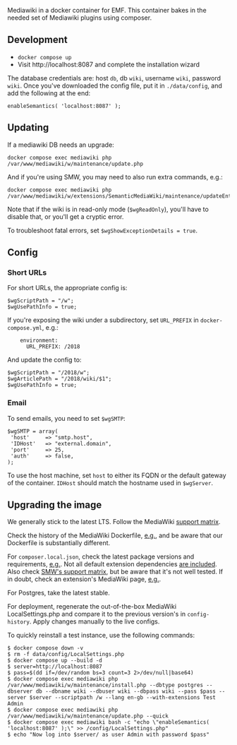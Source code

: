Mediawiki in a docker container for EMF. This container bakes in the needed set
of Mediawiki plugins using composer.

## Development

* `docker compose up`
* Visit http://localhost:8087 and complete the installation wizard

The database credentials are: host `db`, db `wiki`, username `wiki`, password `wiki`. Once
you've downloaded the config file, put it in `./data/config`, and add the following at the end:

    enableSemantics( 'localhost:8087' );

## Updating

If a mediawiki DB needs an upgrade:

    docker compose exec mediawiki php /var/www/mediawiki/w/maintenance/update.php

And if you're using SMW, you may need to also run extra commands, e.g.:

    docker compose exec mediawiki php /var/www/mediawiki/w/extensions/SemanticMediaWiki/maintenance/updateEntityCountMap.php

Note that if the wiki is in read-only mode (`$wgReadOnly`), you'll have to disable that, or you'll
get a cryptic error.

To troubleshoot fatal errors, set `$wgShowExceptionDetails = true`.

## Config
### Short URLs

For short URLs, the appropriate config is:

```
$wgScriptPath = "/w";
$wgUsePathInfo = true;
```

If you're exposing the wiki under a subdirectory, set `URL_PREFIX` in `docker-compose.yml`, e.g.:

```
    environment:
      URL_PREFIX: /2018
```

And update the config to:

```
$wgScriptPath = "/2018/w";
$wgArticlePath = "/2018/wiki/$1";
$wgUsePathInfo = true;
```

### Email

To send emails, you need to set `$wgSMTP`:

```
$wgSMTP = array(
 'host'     => "smtp.host",
 'IDHost'   => "external.domain",
 'port'     => 25,
 'auth'     => false,
);
```

To use the host machine, set `host` to either its FQDN or the default gateway of
the container. `IDHost` should match the hostname used in `$wgServer`.

## Upgrading the image

We generally stick to the latest LTS. Follow the MediaWiki [support matrix](https://www.mediawiki.org/wiki/Version_lifecycle/en).

Check the history of the MediaWiki Dockerfile, [e.g.](https://github.com/wikimedia/mediawiki-docker/blob/main/2.39/fpm/Dockerfile), and be aware that our Dockerfile is substantially different.

For `composer.local.json`, check the latest package versions and requirements, [e.g.](https://packagist.org/packages/mediawiki/sub-page-list). Not all default extension dependencies [are included](https://phabricator.wikimedia.org/T306721). Also check [SMW's support matrix](https://github.com/SemanticMediaWiki/SemanticMediaWiki/blob/master/docs/COMPATIBILITY.md), but be aware that it's not well tested. If in doubt, check an extension's MediaWiki page, [e.g.](https://www.mediawiki.org/wiki/Extension:SubPageList).

For Postgres, take the latest stable.

For deployment, regenerate the out-of-the-box MediaWiki LocalSettings.php and compare it to the previous version's in `config-history`. Apply changes manually to the live configs.

To quickly reinstall a test instance, use the following commands:

```
$ docker compose down -v
$ rm -f data/config/LocalSettings.php
$ docker compose up --build -d
$ server=http://localhost:8087
$ pass=$(dd if=/dev/random bs=3 count=3 2>/dev/null|base64)
$ docker compose exec mediawiki php /var/www/mediawiki/w/maintenance/install.php --dbtype postgres --dbserver db --dbname wiki --dbuser wiki --dbpass wiki --pass $pass --server $server --scriptpath /w --lang en-gb --with-extensions Test Admin
$ docker compose exec mediawiki php /var/www/mediawiki/w/maintenance/update.php --quick
$ docker compose exec mediawiki bash -c "echo \"enableSemantics( 'localhost:8087' );\" >> /config/LocalSettings.php"
$ echo "Now log into $server/ as user Admin with password $pass"
```

